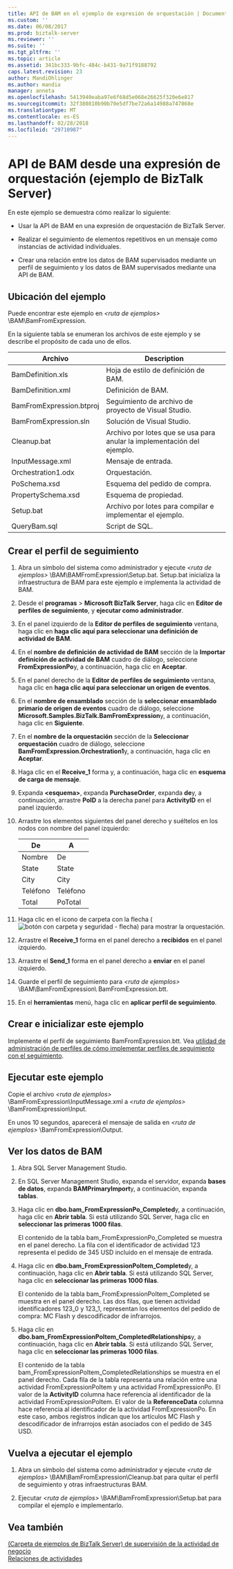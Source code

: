 ```yaml
---
title: API de BAM en el ejemplo de expresión de orquestación | Documentos de Microsoft
ms.custom: ''
ms.date: 06/08/2017
ms.prod: biztalk-server
ms.reviewer: ''
ms.suite: ''
ms.tgt_pltfrm: ''
ms.topic: article
ms.assetid: 341bc333-9bfc-484c-b431-9a71f9188792
caps.latest.revision: 23
author: MandiOhlinger
ms.author: mandia
manager: anneta
ms.openlocfilehash: 5413940eaba97e6f68d5e068e26625f320e6e817
ms.sourcegitcommit: 32f380810b90b70e5df7be72a6a14988a747868e
ms.translationtype: MT
ms.contentlocale: es-ES
ms.lasthandoff: 02/28/2018
ms.locfileid: "29710987"
---
```

# <a name="bam-api-from-an-orchestration-expression-biztalk-server-sample"></a>API de BAM desde una expresión de orquestación (ejemplo de BizTalk Server)
En este ejemplo se demuestra cómo realizar lo siguiente:  
  
-   Usar la API de BAM en una expresión de orquestación de BizTalk Server.  
  
-   Realizar el seguimiento de elementos repetitivos en un mensaje como instancias de actividad individuales.  
  
-   Crear una relación entre los datos de BAM supervisados mediante un perfil de seguimiento y los datos de BAM supervisados mediante una API de BAM.  
  
## <a name="where-to-find-this-sample"></a>Ubicación del ejemplo  
 Puede encontrar este ejemplo en  *\<ruta de ejemplos\>* \BAM\BamFromExpression.  
  
 En la siguiente tabla se enumeran los archivos de este ejemplo y se describe el propósito de cada uno de ellos.  
  
|Archivo|Description|  
|----------|-----------------|  
|BamDefinition.xls|Hoja de estilo de definición de BAM.|  
|BamDefinition.xml|Definición de BAM.|  
|BamFromExpression.btproj|Seguimiento de archivo de proyecto de Visual Studio.|  
|BamFromExpression.sln|Solución de Visual Studio.|  
|Cleanup.bat|Archivo por lotes que se usa para anular la implementación del ejemplo.|  
|InputMessage.xml|Mensaje de entrada.|  
|Orchestration1.odx|Orquestación.|  
|PoSchema.xsd|Esquema del pedido de compra.|  
|PropertySchema.xsd|Esquema de propiedad.|  
|Setup.bat|Archivo por lotes para compilar e implementar el ejemplo.|  
|QueryBam.sql|Script de SQL.|  
  
## <a name="create-the-tracking-profile"></a>Crear el perfil de seguimiento  
  
1.  Abra un símbolo del sistema como administrador y ejecute  *\<ruta de ejemplos\>* \BAM\BAMFromExpression\Setup.bat. Setup.bat inicializa la infraestructura de BAM para este ejemplo e implementa la actividad de BAM.  
  
2.  Desde el **programas** > **Microsoft BizTalk Server**, haga clic en **Editor de perfiles de seguimiento**, y **ejecutar como administrador**.
  
3.  En el panel izquierdo de la **Editor de perfiles de seguimiento** ventana, haga clic en **haga clic aquí para seleccionar una definición de actividad de BAM**.  
  
4.  En el **nombre de definición de actividad de BAM** sección de la **Importar definición de actividad de BAM** cuadro de diálogo, seleccione **FromExpressionPo**y, a continuación, haga clic en **Aceptar**.  
  
5.  En el panel derecho de la **Editor de perfiles de seguimiento** ventana, haga clic en **haga clic aquí para seleccionar un origen de eventos**.  
  
6.  En el **nombre de ensamblado** sección de la **seleccionar ensamblado primario de origen de eventos** cuadro de diálogo, seleccione **Microsoft.Samples.BizTalk.BamFromExpression**y, a continuación, haga clic en  **Siguiente**.  
  
7.  En el **nombre de la orquestación** sección de la **Seleccionar orquestación** cuadro de diálogo, seleccione **BamFromExpression.Orchestration1**y, a continuación, haga clic en **Aceptar**.  
  
8.  Haga clic en el **Receive_1** forma y, a continuación, haga clic en **esquema de carga de mensaje**.  
  
9. Expanda  **\<esquema\>**, expanda **PurchaseOrder**, expanda **de**y, a continuación, arrastre **PoID** a la derecha panel para **ActivityID** en el panel izquierdo.  
  
10. Arrastre los elementos siguientes del panel derecho y suéltelos en los nodos con nombre del panel izquierdo:  
  
    |De|A|  
    |----------|--------|  
    |Nombre|De|  
    |State|State|  
    |City|City|  
    |Teléfono|Teléfono|  
    |Total|PoTotal|  
  
11. Haga clic en el icono de carpeta con la flecha (![botón con carpeta y seguridad &#45; flecha](../core/media/abccd08b-2b01-49c6-80ed-a032bbbd10d4.gif "abccd08b-2b01-49c6-80ed-a032bbbd10d4")) para mostrar la orquestación.  
  
12. Arrastre el **Receive_1** forma en el panel derecho a **recibidos** en el panel izquierdo.  
  
13. Arrastre el **Send_1** forma en el panel derecho a **enviar** en el panel izquierdo.  
  
14. Guarde el perfil de seguimiento para  *\<ruta de ejemplos\>* \BAM\BamFromExpression\ BamFromExpression.btt.  
  
15. En el **herramientas** menú, haga clic en **aplicar perfil de seguimiento**.  
  
## <a name="build-and-initialize-this-sample"></a>Crear e inicializar este ejemplo  
  
Implemente el perfil de seguimiento BamFromExpression.btt. Vea [utilidad de administración de perfiles de cómo implementar perfiles de seguimiento con el seguimiento](../core/how-to-deploy-tracking-profiles-with-the-tracking-profiles-management-utility.md).  
  
## <a name="run-this-sample"></a>Ejecutar este ejemplo  
  
Copie el archivo  *\<ruta de ejemplos\>* \BamFromExpression\InputMessage.xml a  *\<ruta de ejemplos\>* \BamFromExpression\Input.  
  
En unos 10 segundos, aparecerá el mensaje de salida en  *\<ruta de ejemplos\>* \BamFromExpression\Output.  
  
## <a name="view-the-bam-data"></a>Ver los datos de BAM  
  
1.  Abra SQL Server Management Studio.  
  
2.  En SQL Server Management Studio, expanda el servidor, expanda **bases de datos**, expanda **BAMPrimaryImport**y, a continuación, expanda **tablas**.  
  
3.  Haga clic en **dbo.bam_FromExpressionPo_Completed**y, a continuación, haga clic en **Abrir tabla**. Si está utilizando SQL Server, haga clic en **seleccionar las primeras 1000 filas**.  
  
     El contenido de la tabla bam_FromExpressionPo_Completed se muestra en el panel derecho. La fila con el identificador de actividad 123 representa el pedido de 345 USD incluido en el mensaje de entrada.  
  
4.  Haga clic en **dbo.bam_FromExpressionPoItem_Completed**y, a continuación, haga clic en **Abrir tabla**. Si está utilizando SQL Server, haga clic en **seleccionar las primeras 1000 filas**.  
  
     El contenido de la tabla bam_FromExpressionPoItem_Completed se muestra en el panel derecho. Las dos filas, que tienen actividad identificadores 123_0 y 123_1, representan los elementos del pedido de compra: MC Flash y descodificador de infrarrojos.  
  
5.  Haga clic en **dbo.bam_FromExpressionPoItem_CompletedRelationships**y, a continuación, haga clic en **Abrir tabla**. Si está utilizando SQL Server, haga clic en **seleccionar las primeras 1000 filas**.  
  
     El contenido de la tabla bam_FromExpressionPoItem_CompletedRelationships se muestra en el panel derecho. Cada fila de la tabla representa una relación entre una actividad FromExpressionPoItem y una actividad FromExpressionPo. El valor de la **ActivityID** columna hace referencia al identificador de la actividad FromExpressionPoItem. El valor de la **ReferenceData** columna hace referencia al identificador de la actividad FromExpressionPo. En este caso, ambos registros indican que los artículos MC Flash y descodificador de infrarrojos están asociados con el pedido de 345 USD.  
  
## <a name="re-run-the-sample"></a>Vuelva a ejecutar el ejemplo  
  
1.  Abra un símbolo del sistema como administrador y ejecute  *\<ruta de ejemplos\>* \BAM\BamFromExpression\Cleanup.bat para quitar el perfil de seguimiento y otras infraestructuras BAM. 
  
2.  Ejecutar  *\<ruta de ejemplos\>* \BAM\BamFromExpression\Setup.bat para compilar el ejemplo e implementarlo.  
  
## <a name="see-also"></a>Vea también  
 [(Carpeta de ejemplos de BizTalk Server) de supervisión de la actividad de negocio](../core/business-activity-monitoring-biztalk-server-samples-folder.md)   
 [Relaciones de actividades](../core/activity-relationships.md)